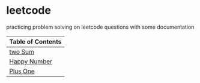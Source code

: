 # leetcode
practicing problem solving on leetcode questions with some documentation 





| Table of Contents |
| --- |
| [two Sum](./twoSum/twoSum.md) |
|[Happy Number](./HappyNumber/happyNumber.md)|
|[Plus One](./Plus%20One/plusOne.md)|

